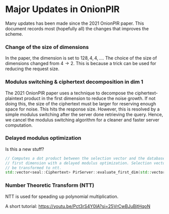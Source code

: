 # Major Updates in OnionPIR

Many updates has been made since the 2021 OnionPIR paper. This document records most (hopefully all) the changes that improves the scheme. 

### Change of the size of dimensions

In the paper, the dimension is set to $128, 4, 4, \ldots$. The choice of the size of dimensions changed from $4 \to 2$. This is because a trick can be used for reducing the request size. 

### Modulus switching & ciphertext decomposition in dim 1

The 2021 OnionPIR paper uses a technique to decompose the ciphertext-plaintext product in the first dimension to reduce the noise growth. If not doing this, the size of the ciphertext must be larger for reserving enough space for noise. This hits the response size. However, this is resolved by a simple modulus switching after the server done retrieving the query. Hence, we cancel the modulus switching algorithm for a cleaner and faster server computation. 

### Delayed modulus optimization

Is this a new stuff?

```cpp
// Computes a dot product between the selection vector and the database for the
// first dimension with a delayed modulus optimization. Selection vector should
// be transformed to ntt.
std::vector<seal::Ciphertext> PirServer::evaluate_first_dim(std::vector<seal::Ciphertext> &selection_vector)
```





### Number Theoretic Transform (NTT)

NTT is used for speading up polynomial multiplication.



A short tutorial: https://youtu.be/Pct3rS4Y0IA?si=25VrCwBJuBjtHqoN







